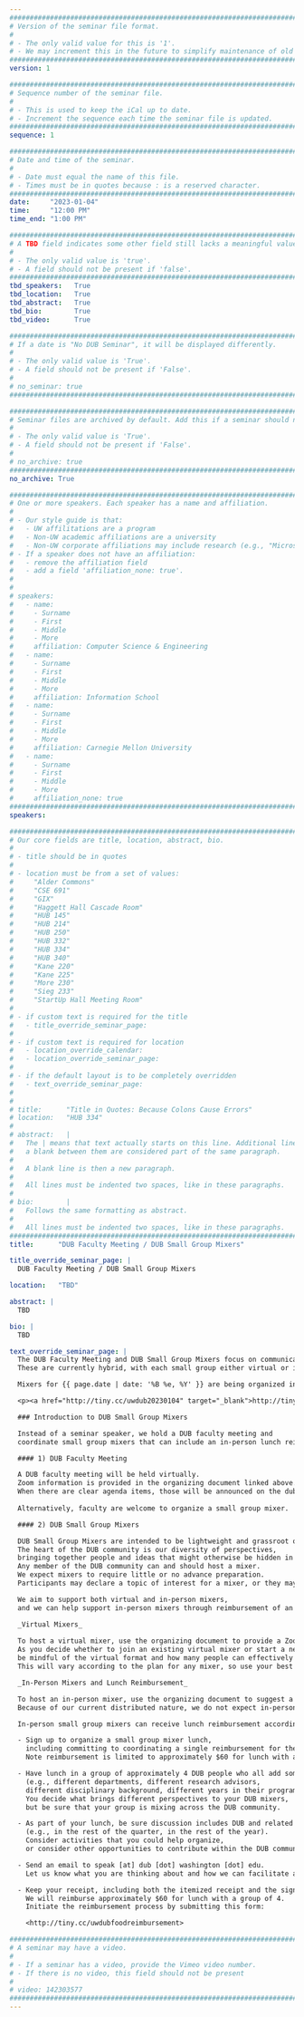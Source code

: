 ```yaml
---
################################################################################
# Version of the seminar file format.
#
# - The only valid value for this is '1'.
# - We may increment this in the future to simplify maintenance of old seminars.
################################################################################
version: 1

################################################################################
# Sequence number of the seminar file.
#
# - This is used to keep the iCal up to date.
# - Increment the sequence each time the seminar file is updated.
################################################################################
sequence: 1

################################################################################
# Date and time of the seminar.
#
# - Date must equal the name of this file.
# - Times must be in quotes because : is a reserved character.
################################################################################
date:     "2023-01-04"
time:     "12:00 PM"
time_end: "1:00 PM"

################################################################################
# A TBD field indicates some other field still lacks a meaningful value.
#
# - The only valid value is 'true'.
# - A field should not be present if 'false'.
################################################################################
tbd_speakers:   True
tbd_location:   True
tbd_abstract:   True
tbd_bio:        True
tbd_video:      True

################################################################################
# If a date is "No DUB Seminar", it will be displayed differently.
#
# - The only valid value is 'True'.
# - A field should not be present if 'False'.
#
# no_seminar: true
################################################################################

################################################################################
# Seminar files are archived by default. Add this if a seminar should not be.
#
# - The only valid value is 'True'.
# - A field should not be present if 'False'.
#
# no_archive: true
################################################################################
no_archive: True

################################################################################
# One or more speakers. Each speaker has a name and affiliation.
#
# - Our style guide is that:
#   - UW affilitations are a program
#   - Non-UW academic affiliations are a university
#   - Non-UW corporate affiliations may include research (e.g., "Microsoft Research")
# - If a speaker does not have an affiliation:
#   - remove the affiliation field
#   - add a field 'affiliation_none: true'.
#
#
# speakers:
#   - name: 
#     - Surname
#     - First
#     - Middle
#     - More
#     affiliation: Computer Science & Engineering 
#   - name: 
#     - Surname
#     - First
#     - Middle
#     - More
#     affiliation: Information School 
#   - name: 
#     - Surname
#     - First
#     - Middle
#     - More
#     affiliation: Carnegie Mellon University 
#   - name:
#     - Surname
#     - First
#     - Middle
#     - More
#     affiliation_none: true
################################################################################
speakers:

################################################################################
# Our core fields are title, location, abstract, bio.
#
# - title should be in quotes
#
# - location must be from a set of values:
#     "Alder Commons"
#     "CSE 691"
#     "GIX"
#     "Haggett Hall Cascade Room"
#     "HUB 145"
#     "HUB 214"
#     "HUB 250"
#     "HUB 332"
#     "HUB 334"
#     "HUB 340"
#     "Kane 220"
#     "Kane 225"
#     "More 230"
#     "Sieg 233"
#     "StartUp Hall Meeting Room"
#
# - if custom text is required for the title
#   - title_override_seminar_page:
#
# - if custom text is required for location
#   - location_override_calendar:
#   - location_override_seminar_page:
#
# - if the default layout is to be completely overridden
#   - text_override_seminar_page:
#
#
# title:      "Title in Quotes: Because Colons Cause Errors"
# location:   "HUB 334"
#
# abstract:   |
#   The | means that text actually starts on this line. Additional lines without
#   a blank between them are considered part of the same paragraph.
#
#   A blank line is then a new paragraph.
#
#   All lines must be indented two spaces, like in these paragraphs.
#
# bio:        |
#   Follows the same formatting as abstract.
#
#   All lines must be indented two spaces, like in these paragraphs.
################################################################################
title:      "DUB Faculty Meeting / DUB Small Group Mixers"

title_override_seminar_page: |
  DUB Faculty Meeting / DUB Small Group Mixers

location:   "TBD"

abstract: |
  TBD

bio: |
  TBD

text_override_seminar_page: |
  The DUB Faculty Meeting and DUB Small Group Mixers focus on communication and networking within the DUB community.
  These are currently hybrid, with each small group either virtual or in-person. 

  Mixers for {{ page.date | date: '%B %e, %Y' }} are being organized in this document:

  <p><a href="http://tiny.cc/uwdub20230104" target="_blank">http://tiny.cc/uwdub20230104</a></p>

  ### Introduction to DUB Small Group Mixers

  Instead of a seminar speaker, we hold a DUB faculty meeting and 
  coordinate small group mixers that can include an in-person lunch reimbursement.

  #### 1) DUB Faculty Meeting

  A DUB faculty meeting will be held virtually. 
  Zoom information is provided in the organizing document linked above.
  When there are clear agenda items, those will be announced on the dub-faculty mailing list.
  
  Alternatively, faculty are welcome to organize a small group mixer.

  #### 2) DUB Small Group Mixers

  DUB Small Group Mixers are intended to be lightweight and grassroot opportunities for staying connected.
  The heart of the DUB community is our diversity of perspectives,
  bringing together people and ideas that might otherwise be hidden in our units.
  Any member of the DUB community can and should host a mixer.
  We expect mixers to require little or no advance preparation.
  Participants may declare a topic of interest for a mixer, or they may decide to just connect and socialize.

  We aim to support both virtual and in-person mixers, 
  and we can help support in-person mixers through reimbursement of an associated lunch.

  _Virtual Mixers_
  
  To host a virtual mixer, use the organizing document to provide a Zoom link.
  As you decide whether to join an existing virtual mixer or start a new virtual mixer,
  be mindful of the virtual format and how many people can effectively participate in a given mixer.
  This will vary according to the plan for any mixer, so use your best judgment.

  _In-Person Mixers and Lunch Reimbursement_

  To host an in-person mixer, use the organizing document to suggest a location and format.
  Because of our current distributed nature, we do not expect in-person activities are necessarily at campus.

  In-person small group mixers can receive lunch reimbursement according to this process:

  - Sign up to organize a small group mixer lunch,
    including committing to coordinating a single reimbursement for the small group.
    Note reimbursement is limited to approximately $60 for lunch with a group of 4.

  - Have lunch in a group of approximately 4 DUB people who all add something different
    (e.g., different departments, different research advisors,
    different disciplinary background, different years in their program).
    You decide what brings different perspectives to your DUB mixers,
    but be sure that your group is mixing across the DUB community.

  - As part of your lunch, be sure discussion includes DUB and related activities
    (e.g., in the rest of the quarter, in the rest of the year).
    Consider activities that you could help organize,
    or consider other opportunities to contribute within the DUB community.

  - Send an email to speak [at] dub [dot] washington [dot] edu.
    Let us know what you are thinking about and how we can facilitate and publicize activities.

  - Keep your receipt, including both the itemized receipt and the signed receipt with any tip.
    We will reimburse approximately $60 for lunch with a group of 4.
    Initiate the reimbursement process by submitting this form:

    <http://tiny.cc/uwdubfoodreimbursement>

################################################################################
# A seminar may have a video.
#
# - If a seminar has a video, provide the Vimeo video number.
# - If there is no video, this field should not be present
#
# video: 142303577
################################################################################
---
```

